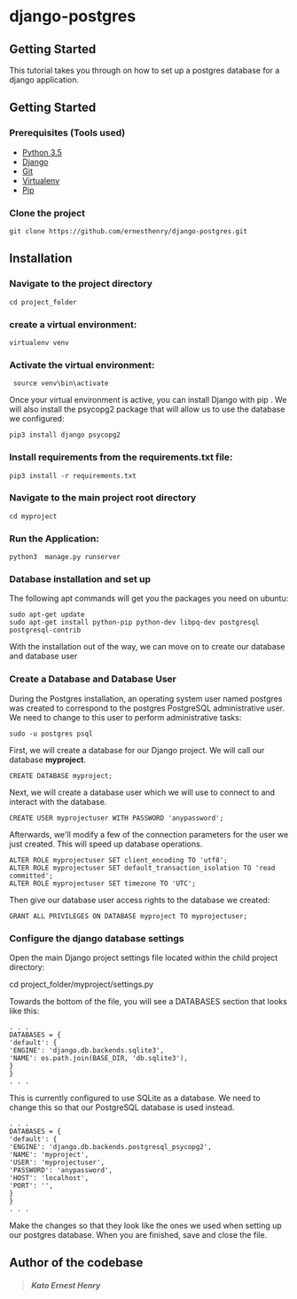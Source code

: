 # django-postgres

## Getting Started
This tutorial takes you through on how to set up a postgres database for a django application.

## Getting Started

### Prerequisites (Tools used)


* [Python 3.5](https://www.python.org)
* [Django](https://www.djangoproject.com/)
* [Git](https://git-scm.com/)
* [Virtualenv](https://realpython.com/python-virtual-environments-a-primer/)
* [Pip](https://pip.pypa.io/en/stable/installing/)

### Clone the project

```
git clone https://github.com/ernesthenry/django-postgres.git
```

## Installation

### Navigate to the project directory
```
cd project_folder
```


### create a virtual environment:

```
virtualenv venv
```

### Activate the virtual environment:

```
 source venv\bin\activate
```

Once your virtual environment is active, you can install Django with pip . We will also install the psycopg2 package that will allow us to use the database we configured:

```
pip3 install django psycopg2
```

### Install requirements from the requirements.txt file:

```
pip3 install -r requirements.txt
```

### Navigate to the main project root directory

```
cd myproject
```
### Run the Application:

```
python3  manage.py runserver
```


### Database installation and set up

The following apt commands will get you the packages you need on ubuntu:
```
sudo apt-get update
sudo apt-get install python-pip python-dev libpq-dev postgresql postgresql-contrib
```        
With the installation out of the way, we can move on to create our database and database user

### Create a Database and Database User

During the Postgres installation, an operating system user named postgres was created to correspond to the postgres PostgreSQL administrative user. We need to change to this user to perform administrative tasks:

```
sudo -u postgres psql
```

First, we will create a database for our Django project. We will call our database **myproject**.

```
CREATE DATABASE myproject;
```

Next, we will create a database user which we will use to connect to and interact with the database.

```
CREATE USER myprojectuser WITH PASSWORD 'anypassword';
```

Afterwards, we'll modify a few of the connection parameters for the user we just created. This will speed up database operations.

```
ALTER ROLE myprojectuser SET client_encoding TO 'utf8';
ALTER ROLE myprojectuser SET default_transaction_isolation TO 'read committed';
ALTER ROLE myprojectuser SET timezone TO 'UTC';
```

Then give our database user access rights to the database we created:

```
GRANT ALL PRIVILEGES ON DATABASE myproject TO myprojectuser;
```

### Configure the django database settings

Open the main Django project settings file located within the child project directory:

cd project_folder/myproject/settings.py

Towards the bottom of the file, you will see a DATABASES section that looks like this:

```
. . .
DATABASES = {
'default': {
'ENGINE': 'django.db.backends.sqlite3',
'NAME': os.path.join(BASE_DIR, 'db.sqlite3'),
}
}
. . .
```
This is currently configured to use SQLite as a database. We need to change this so that our PostgreSQL database is used instead.
```
. . .
DATABASES = {
'default': {
'ENGINE': 'django.db.backends.postgresql_psycopg2',
'NAME': 'myproject',
'USER': 'myprojectuser',
'PASSWORD': 'anypassword',
'HOST': 'localhost',
'PORT': '',
}
}
. . .
```
Make the changes so that they look like the ones we used when setting up our postgres database.
When you are finished, save and close the file.



## Author of the codebase

> ##### Kato Ernest Henry 